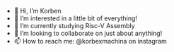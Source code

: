 - 👋 Hi, I’m Korben
- 👀 I’m interested in a little bit of everything!
- 🌱 I’m currently studying Risc-V Assembly
- 💞️ I’m looking to collaborate on just about anything!
- 📫 How to reach me: @korbexmachina on instagram
